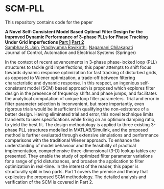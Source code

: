 # SCM-PLL

This repository contains code for the paper

**A Novel Self-Consistent Model Based Optimal Filter Design for the Improved Dynamic Performance of 3-phase PLLs for Phase Tracking Under Grid Imperfections [Part 1](http://dx.doi.org/10.1007/s40313-014-0137-3) [Part 2](http://dx.doi.org/10.1007/s40313-014-0136-4)**
<br>
[Sambhav R. Jain](https://bit.ly/sjain-stanford), [Pradhyumna Ravikirthi](https://www.linkedin.com/in/pradhyumna-ravikirthi-3995193a/), [Nagamani Chilakapati](https://scholar.google.com/citations?user=shITP6sAAAAJ&hl=en)
<br>
Journal of Control, Automation and Electrical Systems (Springer)

In the context of recent advancements in 3-phase phase-locked loop (PLL) structures to tackle grid imperfections, this paper attempts to shift focus towards dynamic response optimization for fast tracking of disturbed grids, as opposed to Wiener optimization, a trade-off between filtering characteristic and dynamic response. In this respect, an ingenious self-consistent model (SCM) based approach is proposed which explores filter design in the presence of frequency shifts and phase jumps, and facilitates the analytical computation of unique loop filter parameters. Trial and error in filter parameter selection is inconvenient, but more importantly, even rigorous trials would be insufficient in qualifying the non-existence of a better design. Having eliminated trial and error, this novel technique limits transients to user specifications while fixing on an optimum damping ratio, to yield the best fit. The design methodology is applied to three existing 3-phase PLL structures modelled in MATLAB/Simulink, and the proposed method is further evaluated through extensive simulations and performance comparisons with the traditional Wiener approach. To enhance the understanding of model behaviour and the feasibility of practical implementation, comprehensive three-dimensional (3-D) lookup tables are presented. They enable the study of optimized filter parameter variations for a range of grid disturbances, and broaden the application to filter optimization in real-time. In the interest of the reader, this paper is structurally split in two parts. Part 1 covers the premise and theory that explicates the proposed SCM methodology. The detailed analysis and verification of the SCM is covered in Part 2.
